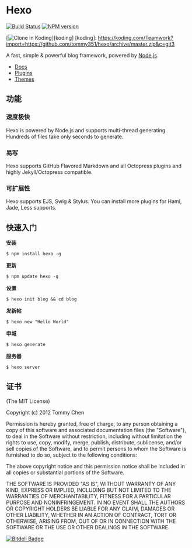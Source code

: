 # Hexo

[![Build Status](https://travis-ci.org/tommy351/hexo.png?branch=master)](https://travis-ci.org/tommy351/hexo)  [![NPM version](https://badge.fury.io/js/hexo.png)](http://badge.fury.io/js/hexo)

[![Clone in Koding](http://learn.koding.com/btn/clone_d.png)][koding]
[koding]: https://koding.com/Teamwork?import=https://github.com/tommy351/hexo/archive/master.zip&c=git3

A fast, simple & powerful blog framework, powered by [Node.js](http://nodejs.org).

- [Docs](http://zespia.tw/hexo/docs/)
- [Plugins](https://github.com/tommy351/hexo/wiki/Plugins)
- [Themes](https://github.com/tommy351/hexo/wiki/Themes)

## 功能

### 速度极快

Hexo is powered by Node.js and supports multi-thread generating. Hundreds of files take only seconds to generate.

### 易写

Hexo supports GitHub Flavored Markdown and all Octopress plugins and highly Jekyll/Octopress compatible.

### 可扩展性

Hexo supports EJS, Swig & Stylus. You can install more plugins for Haml, Jade, Less supports.

## 快速入门

**安装**

```
$ npm install hexo -g
```

**更新**

```
$ npm update hexo -g
```

**设置**

```
$ hexo init blog && cd blog
```

**发新帖**

```
$ hexo new "Hello World"
```

**申城**

```
$ hexo generate
```

**服务器**

```
$ hexo server
```

## 证书

(The MIT License)

Copyright (c) 2012 Tommy Chen

Permission is hereby granted, free of charge, to any person obtaining a copy of this software and associated documentation files (the "Software"), to deal in the Software without restriction, including without limitation the rights to use, copy, modify, merge, publish, distribute, sublicense, and/or sell copies of the Software, and to permit persons to whom the Software is furnished to do so, subject to the following conditions:

The above copyright notice and this permission notice shall be included in all copies or substantial portions of the Software.

THE SOFTWARE IS PROVIDED "AS IS", WITHOUT WARRANTY OF ANY KIND, EXPRESS OR IMPLIED, INCLUDING BUT NOT LIMITED TO THE WARRANTIES OF MERCHANTABILITY, FITNESS FOR A PARTICULAR PURPOSE AND NONINFRINGEMENT. IN NO EVENT SHALL THE AUTHORS OR COPYRIGHT HOLDERS BE LIABLE FOR ANY CLAIM, DAMAGES OR OTHER LIABILITY, WHETHER IN AN ACTION OF CONTRACT, TORT OR OTHERWISE, ARISING FROM, OUT OF OR IN CONNECTION WITH THE SOFTWARE OR THE USE OR OTHER DEALINGS IN THE SOFTWARE.


[![Bitdeli Badge](https://d2weczhvl823v0.cloudfront.net/tommy351/hexo/trend.png)](https://bitdeli.com/free "Bitdeli Badge")

